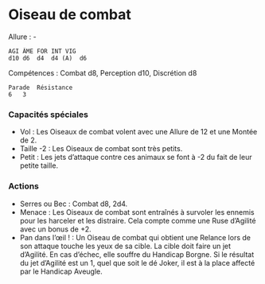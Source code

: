 # Oiseau de combat

Allure : -

	AGI	ÂME	FOR	INT	VIG
	d10	d6	d4	d4 (A)	d6

Compétences : Combat d8, Perception d10, Discrétion d8

	Parade	Résistance
	6	3

### Capacités spéciales
- Vol : Les Oiseaux de combat volent avec une Allure de 12 et une Montée de 2.
- Taille -2 : Les Oiseaux de combat sont très petits.
- Petit : Les jets d’attaque contre ces animaux se font à -2 du fait de leur petite taille.

### Actions
- Serres ou Bec : Combat d8, 2d4.
- Menace : Les Oiseaux de combat sont entraînés à survoler les ennemis pour les harceler et les distraire. Cela compte comme une Ruse d’Agilité avec un bonus de +2.
- Pan dans l’œil ! : Un Oiseau de combat qui obtient une Relance lors de son attaque touche les yeux de sa cible. La cible doit faire un jet d’Agilité. En cas d’échec, elle souffre du Handicap Borgne. Si le résultat du jet d’Agilité est un 1, quel que soit le dé Joker, il est à la place affecté par le Handicap Aveugle.
